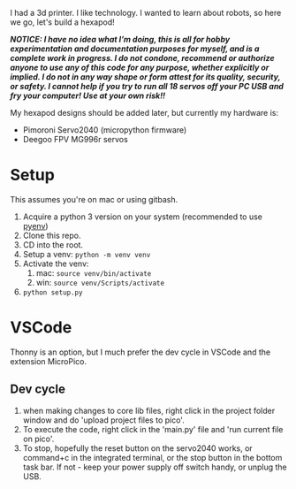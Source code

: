 I had a 3d printer. I like technology. I wanted to learn about robots, so here we go, let's build a hexapod!

***NOTICE: I have no idea what I’m doing, this is all for hobby experimentation and documentation purposes for myself, and is a complete work in progress. I do not condone, recommend or authorize anyone to use any of this code for any purpose, whether explicitly or implied. I do not in any way shape or form attest for its quality, security, or safety. I cannot help if you try to run all 18 servos off your PC USB and fry your computer! Use at your own risk!!***

My hexapod designs should be added later, but currently my hardware is:

- Pimoroni Servo2040 (micropython firmware)
- Deegoo FPV MG996r servos

# Setup
This assumes you're on mac or using gitbash.

1. Acquire a python 3 version on your system (recommended to use [pyenv](https://github.com/pyenv/pyenv))
2. Clone this repo.
3. CD into the root.
4. Setup a venv: `python -m venv venv`
5. Activate the venv:
   1. mac: `source venv/bin/activate`
   2. win: `source venv/Scripts/activate`
6. `python setup.py`

# VSCode
Thonny is an option, but I much prefer the dev cycle in VSCode and the extension MicroPico.

## Dev cycle
1. when making changes to core lib files, right click in the project folder window and do 'upload project files to pico'.
2. To execute the code, right click in the 'main.py' file and 'run current file on pico'.
3. To stop, hopefully the reset button on the servo2040 works, or command+c in the integrated terminal, or the stop button in the bottom task bar. If not - keep your power supply off switch handy, or unplug the USB.